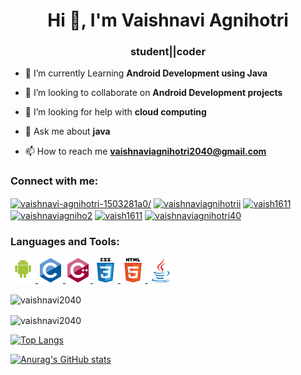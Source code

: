 
<h1 align="center">Hi 👋, I'm Vaishnavi Agnihotri</h1>
<h3 align="center">student||coder</h3>

- 🌱 I’m currently Learning **Android Development using Java**

- 👯 I’m looking to collaborate on **Android Development projects**

- 🤝 I’m looking for help with **cloud computing**

- 💬 Ask me about **java**

- 📫 How to reach me **vaishnaviagnihotri2040@gmail.com**

<h3 align="left">Connect with me:</h3>
<p align="left">
  <a href="https://linkedin.com/in/vaishnavi-agnihotri-1503281a0/" target="blank"><img align="center" src="https://raw.githubusercontent.com/rahuldkjain/github-profile-readme-generator/master/src/images/icons/Social/linked-in-alt.svg" alt="vaishnavi-agnihotri-1503281a0/" height="30" width="40" /></a>
<a href="https://instagram.com/vaishnaviagnihotrii" target="blank"><img align="center" src="https://raw.githubusercontent.com/rahuldkjain/github-profile-readme-generator/master/src/images/icons/Social/instagram.svg" alt="vaishnaviagnihotrii" height="30" width="40" /></a>
<a href="https://www.codechef.com/users/vaish1611" target="blank"><img align="center" src="https://cdn.jsdelivr.net/npm/simple-icons@3.1.0/icons/codechef.svg" alt="vaish1611" height="30" width="40" /></a>
<a href="https://www.hackerrank.com/vaishnaviagniho2" target="blank"><img align="center" src="https://raw.githubusercontent.com/rahuldkjain/github-profile-readme-generator/master/src/images/icons/Social/hackerrank.svg" alt="vaishnaviagniho2" height="30" width="40" /></a>
<a href="https://www.leetcode.com/vaish1611" target="blank"><img align="center" src="https://raw.githubusercontent.com/rahuldkjain/github-profile-readme-generator/master/src/images/icons/Social/leet-code.svg" alt="vaish1611" height="30" width="40" /></a>
<a href="https://auth.geeksforgeeks.org/user/vaishnaviagnihotri40" target="blank"><img align="center" src="https://raw.githubusercontent.com/rahuldkjain/github-profile-readme-generator/master/src/images/icons/Social/geeks-for-geeks.svg" alt="vaishnaviagnihotri40" height="30" width="40" /></a>
</p>

<h3 align="left">Languages and Tools:</h3>
<p align="left"> <a href="https://developer.android.com" target="_blank"> <img src="https://raw.githubusercontent.com/devicons/devicon/master/icons/android/android-original-wordmark.svg" alt="android" width="40" height="40"/> </a> <a href="https://www.cprogramming.com/" target="_blank"> <img src="https://raw.githubusercontent.com/devicons/devicon/master/icons/c/c-original.svg" alt="c" width="40" height="40"/> </a> <a href="https://www.w3schools.com/cpp/" target="_blank"> <img src="https://raw.githubusercontent.com/devicons/devicon/master/icons/cplusplus/cplusplus-original.svg" alt="cplusplus" width="40" height="40"/> </a> <a href="https://www.w3schools.com/css/" target="_blank"> <img src="https://raw.githubusercontent.com/devicons/devicon/master/icons/css3/css3-original-wordmark.svg" alt="css3" width="40" height="40"/> </a> <a href="https://www.w3.org/html/" target="_blank"> <img src="https://raw.githubusercontent.com/devicons/devicon/master/icons/html5/html5-original-wordmark.svg" alt="html5" width="40" height="40"/> </a> <a href="https://www.java.com" target="_blank"> <img src="https://raw.githubusercontent.com/devicons/devicon/master/icons/java/java-original.svg" alt="java" width="40" height="40"/> </a> </p>

<p><img align="center" src="https://github-readme-stats.vercel.app/api/top-langs?username=vaishnavi2040&show_icons=true&locale=en&layout=compact" alt="vaishnavi2040" /></p>

<p><img align="center" src="https://github-readme-streak-stats.herokuapp.com/?user=vaishnavi2040&" alt="vaishnavi2040" /></p>


[![Top Langs](https://github-readme-stats.vercel.app/api/top-langs/?username=vaishnavi2040)](https://github.com/anuraghazra/github-readme-stats)





[![Anurag's GitHub stats](https://github-readme-stats.vercel.app/api?username=vaishnavi2040)](https://github.com/anuraghazra/github-readme-stats)




